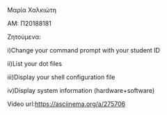 Μαρία Χαλκιώτη 


ΑΜ: Π20188181


Ζητούμενα: 

i)Change your command prompt with your student ID 

ii)List your dot files

iii)Display your shell configuration file 

iv)Display system information (hardware+software) 

Video url:https://asciinema.org/a/275706
